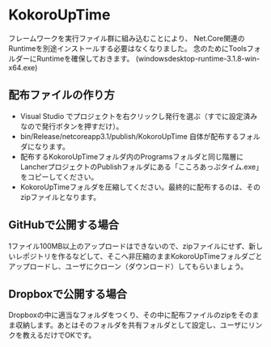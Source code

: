 # KokoroUpTime
 
フレームワークを実行ファイル群に組み込むことにより、
Net.Core関連のRuntimeを別途インストールする必要はなくなりました。
念のためにToolsフォルダーにRuntimeを確保しておきます。
(windowsdesktop-runtime-3.1.8-win-x64.exe)

## 配布ファイルの作り方

- Visual Studio でプロジェクトを右クリックし発行を選ぶ（すでに設定済みなので発行ボタンを押すだけ）。
- bin/Release/netcoreapp3.1/publish/KokoroUpTime 自体が配布するフォルダになります。
- 配布するKokoroUpTimeフォルダ内のProgramsフォルダと同じ階層にLancherプロジェクトのPublishフォルダにある「こころあっぷタイム.exe」をコピーしてください。
- KokoroUpTimeフォルダを圧縮してください。最終的に配布するのは、そのzipファイルとなります。

## GitHubで公開する場合

1ファイル100MB以上のアップロードはできないので、zipファイルにせず、新しいレポジトリを作るなどして、そこへ非圧縮のままKokoroUpTimeフォルダごとアップロードし、ユーザにクローン（ダウンロード）してもらいましょう。

## Dropboxで公開する場合

Dropboxの中に適当なフォルダをつくり、その中に配布ファイルのzipをそのまま収納します。あとはそのフォルダを共有フォルダとして設定し、ユーザにリンクを教えるだけでOKです。
